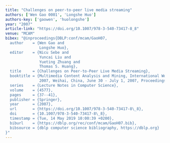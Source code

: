 ```yaml
---
title: "Challenges on peer-to-peer live media streaming"
authors: ['Wen Gao 0001', 'Longshe Huo']
authors-key: ['gaowen', 'huolongshe']
year: "2007"
article-link: "https://doi.org/10.1007/978-3-540-73417-8_8"
venue: "MCAM"
bibex: "@inproceedings{DBLP:conf/mcam/GaoH07,
  author    = {Wen Gao and
               Longshe Huo},
  editor    = {Nicu Sebe and
               Yuncai Liu and
               Yueting Zhuang and
               Thomas S. Huang},
  title     = {Challenges on Peer-to-Peer Live Media Streaming},
  booktitle = {Multimedia Content Analysis and Mining, International Workshop, {MCAM}
               2007, Weihai, China, June 30 - July 1, 2007, Proceedings},
  series    = {Lecture Notes in Computer Science},
  volume    = {4577},
  pages     = {37--41},
  publisher = {Springer},
  year      = {2007},
  url       = {https://doi.org/10.1007/978-3-540-73417-8\_8},
  doi       = {10.1007/978-3-540-73417-8\_8},
  timestamp = {Tue, 14 May 2019 10:00:39 +0200},
  biburl    = {https://dblp.org/rec/conf/mcam/GaoH07.bib},
  bibsource = {dblp computer science bibliography, https://dblp.org}
}"
---
```

